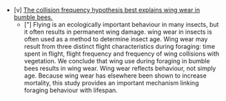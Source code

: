 - [v] [The collision frequency hypothesis best explains wing wear in bumble bees.](https://doi.org/10.1242/jeb.051730)
	- ["] Flying is an ecologically important behaviour in many insects, but it often results in permanent wing damage. wing wear in insects is often used as a method to determine insect age. Wing wear may result from three distinct flight characteristics during foraging: time spent in flight, flight frequency and frequency of wing collisions with vegetation. We conclude that wing use during foraging in bumble bees results in wing wear. Wing wear reflects behaviour, not simply age. Because wing wear has elsewhere been shown to increase mortality, this study provides an important mechanism linking foraging behaviour with lifespan.